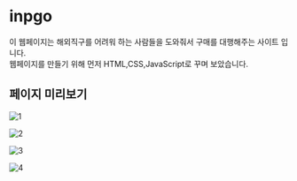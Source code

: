 # inpgo
이 웹페이지는 해외직구를 어려워 하는 사람들을 도와줘서 구매를 대행해주는 사이트 입니다.  
웹페이지를 만들기 위해 먼저 HTML,CSS,JavaScript로 꾸며 보았습니다.

## 페이지 미리보기

![1](https://user-images.githubusercontent.com/60025666/72663903-fb7cdd80-3a3a-11ea-8f76-15fb0ef2d4cb.png)

![2](https://user-images.githubusercontent.com/60025666/72663904-fb7cdd80-3a3a-11ea-9350-ac1c5ff9be5f.png)

![3](https://user-images.githubusercontent.com/60025666/72663905-fb7cdd80-3a3a-11ea-921d-37de0a1266f8.png)

![4](https://user-images.githubusercontent.com/60025666/72663906-fc157400-3a3a-11ea-8aac-ccb70a072a3f.png)
